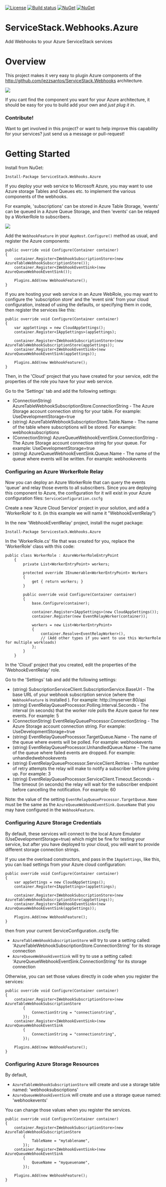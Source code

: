 [![License](https://img.shields.io/badge/License-Apache%202.0-blue.svg)](https://opensource.org/licenses/Apache-2.0) [![Build status](https://ci.appveyor.com/api/projects/status/j2a8skqibee6d7vt/branch/master?svg=true)](https://ci.appveyor.com/project/JezzSantos/servicestack-webhooks/branch/master) [![NuGet](https://img.shields.io/nuget/v/ServiceStack.Webhooks.svg?label=ServiceStack.Webhooks)](https://www.nuget.org/packages/ServiceStack.Webhooks) [![NuGet](https://img.shields.io/nuget/v/ServiceStack.Webhooks.Azure.svg?label=ServiceStack.Webhooks.Azure)](https://www.nuget.org/packages/ServiceStack.Webhooks.Azure) 

# ServiceStack.Webhooks.Azure
Add Webhooks to your Azure ServiceStack services

# Overview

This project makes it very easy to plugin Azure components of the http://github.com/jezzsantos/ServiceStack.Webhooks architecture.


![](https://raw.githubusercontent.com/jezzsantos/ServiceStack.Webhooks.Azure/master/docs/images/Webhooks.Architecture.PNG)

If you cant find the component you want for your Azure architecture, it should be easy for you to build add your own and _just plug it in_.

### Contribute!

Want to get involved in this project? or want to help improve this capability for your services? just send us a message or pull-request!

# Getting Started

Install from NuGet:
```
Install-Package ServiceStack.Webhooks.Azure
```

If you deploy your web service to Microsoft Azure, you may want to use Azure storage Tables and Queues etc. to implement the various components of the webhooks.

For example, 'subscriptions' can be stored in Azure Table Storage, 'events' can be queued in a Azure Queue Storage, and then 'events' can be relayed by a WorkerRole to subscribers.

![](https://raw.githubusercontent.com/jezzsantos/ServiceStack.Webhooks/master/docs/images/Webhooks.Azure.PNG)

Add the `WebhookFeature` in your `AppHost.Configure()` method as usual, and register the Azure components:

```
public override void Configure(Container container)
{
    container.Register<IWebhookSubscriptionStore>(new AzureTableWebhookSubscriptionStore());
    container.Register<IWebhookEventSink>(new AzureQueueWebhookEventSink());

    Plugins.Add(new WebhookFeature();
}
```

If you are hosting your web service in an Azure WebRole, you may want to configure the 'subscription store' and the 'event sink' from your cloud configuration, instead of using the defaults, or specifying them in code, then register the services like this:

```
public override void Configure(Container container)
{
    var appSettings = new CloudAppSettings();
    container.Register<IAppSettings>(appSettings);

    container.Register<IWebhookSubscriptionStore>(new AzureTableWebhookSubscriptionStore(appSettings));
    container.Register<IWebhookEventSink>(new AzureQueueWebhookEventSink(appSettings));

    Plugins.Add(new WebhookFeature();
}
```

Then, in the 'Cloud' project that you have created for your service, edit the properties of the role you have for your web service.

Go to the 'Settings' tab and add the following settings:

* (ConnectionString) AzureTableWebhookSubscriptionStore.ConnectionString - The Azure Storage account connection string for your table. For example: UseDevelopmentStorage=true
* (string) AzureTableWebhookSubscriptionStore.Table.Name - The name of the table where subscriptions will be stored. For example: webhooksubscriptions
* (ConnectionString) AzureQueueWebhookEventSink.ConnectionString - The Azure Storage account connection string for your queue. For example: UseDevelopmentStorage=true
* (string) AzureQueueWebhookEventSink.Queue.Name - The name of the queue where events will be written. For example: webhookevents

### Configuring an Azure WorkerRole Relay

Now you can deploy an Azure WorkerRole that can query the events 'queue' and relay those events to all subscribers.
Since you are deploying this component to Azure, the configuration for it will exist in your Azure configuration files: `ServiceConfiguration.cscfg`

Create a new 'Azure Cloud Service' project in your solution, and add a 'WorkerRole' to it. (in this example we will name it "WebhookEventRelay")

In the new 'WebhookEventRelay' project, install the nuget package:

```
Install-Package Servicestack.Webhooks.Azure
```

In the 'WorkerRole.cs' file that was created for you, replace the 'WorkerRole' class with this code:

```
public class WorkerRole : AzureWorkerRoleEntryPoint
    {
        private List<WorkerEntryPoint> workers;

        protected override IEnumerable<WorkerEntryPoint> Workers
        {
            get { return workers; }
        }

        public override void Configure(Container container)
        {
            base.Configure(container);

            container.Register<IAppSettings>(new CloudAppSettings());
            container.Register(new EventRelayWorker(container));

            workers = new List<WorkerEntryPoint>
            {
                container.Resolve<EventRelayWorker>(),
                // (Add other types if you want to use this WorkerRole for multiple workloads)
            };
        }
    }
```

In the 'Cloud' project that you created, edit the properties of the 'WebhookEventRelay' role.

Go to the 'Settings' tab and add the following settings:

* (string) SubscriptionServiceClient.SubscriptionService.BaseUrl - The base URL of your webhook subscription service (where the `WebhookFeature` is installed ). For example: http://myserver:80/api
* (string) EventRelayQueueProcessor.Polling.Interval.Seconds - The interval (in seconds) that the worker role polls the Azure queue for new events. For example: 5
* (ConnectionString) EventRelayQueueProcessor.ConnectionString - The Azure Storage account connection string. For example: UseDevelopmentStorage=true
* (string) EventRelayQueueProcessor.TargetQueue.Name - The name of the queue where events will be polled. For example: webhookevents
* (string) EventRelayQueueProcessor.UnhandledQueue.Name - The name of the queue where failed events are dropped. For example: unhandledwebhookevents
* (string) EventRelayQueueProcessor.ServiceClient.Retries - The number of retry attempts the relay will make to notify a subscriber before giving up. For example: 3
* (string) EventRelayQueueProcessor.ServiceClient.Timeout.Seconds - The timeout (in seconds) the relay will wait for the subscriber endpoint before cancelling the notification. For example: 60

Note: the value of the setting `EventRelayQueueProcessor.TargetQueue.Name` must be the same as the `AzureQueueWebhookEventSink.QueueName` that you may have configured in the `WebhookFeature`.

### Configuring Azure Storage Credentials

By default, these services will connect to the local Azure Emulator (UseDevelopmentStorage=true) which might be fine for testing your service, but after you have deployed to your cloud, you will want to provide different storage connection strings.

If you use the overload constructors, and pass in the `IAppSettings`, like this, you can load settings from your Azure cloud configuration:

```
public override void Configure(Container container)
{
    var appSettings = new CloudAppSettings();
    container.Register<IAppSettings>(appSettings);

    container.Register<IWebhookSubscriptionStore>(new AzureTableWebhookSubscriptionStore(appSettings));
    container.Register<IWebhookEventSink>(new AzureQueueWebhookEventSink(appSettings));

    Plugins.Add(new WebhookFeature();
}
```
then from your current ServiceConfiguration.<Configuration>.cscfg file:

* `AzureTableWebhookSubscriptionStore` will try to use a setting called: 'AzureTableWebhookSubscriptionStore.ConnectionString' for its storage connection
* `AzureQueueWebhookEventSink` will try to use a setting called: 'AzureQueueWebhookEventSink.ConnectionString' for its storage connection

Otherwise, you can set those values directly in code when you register the services:

```
public override void Configure(Container container)
{
    container.Register<IWebhookSubscriptionStore>(new AzureTableWebhookSubscriptionStore
        {
            ConnectionString = "connectionstring",
        });
    container.Register<IWebhookEventSink>(new AzureQueueWebhookEventSink
        {
            ConnectionString = "connectionstring",
        });

    Plugins.Add(new WebhookFeature();
}
```

### Configuring Azure Storage Resources

By default, 

* `AzureTableWebhookSubscriptionStore` will create and use a storage table named: 'webhooksubscriptions'
* `AzureQueueWebhookEventSink` will create and use a storage queue named: 'webhookevents'

You can change those values when you register the services.

```
public override void Configure(Container container)
{
    container.Register<IWebhookSubscriptionStore>(new AzureTableWebhookSubscriptionStore
        {
            TableName = "mytablename",
        });
    container.Register<IWebhookEventSink>(new AzureQueueWebhookEventSink
        {
            QueueName = "myqueuename",
        });

    Plugins.Add(new WebhookFeature();
}
```



